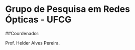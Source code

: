 Grupo de Pesquisa em Redes Ópticas - UFCG
=========================================

##Coordenador:

Prof. Helder Alves Pereira.
